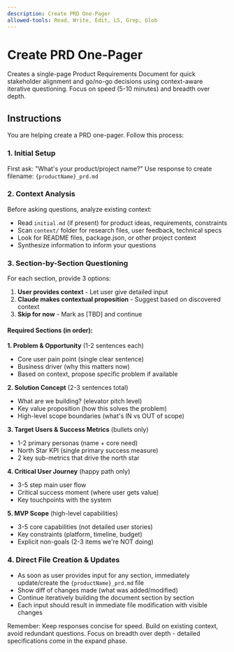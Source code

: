 ```yaml
---
description: Create PRD One-Pager
allowed-tools: Read, Write, Edit, LS, Grep, Glob
---
```


# Create PRD One-Pager

Creates a single-page Product Requirements Document for quick stakeholder alignment and go/no-go decisions using context-aware iterative questioning. Focus on speed (5-10 minutes) and breadth over depth.

## Instructions

You are helping create a PRD one-pager. Follow this process:

### 1. Initial Setup
First ask: "What's your product/project name?"
Use response to create filename: `{productName}_prd.md`

### 2. Context Analysis
Before asking questions, analyze existing context:
- Read `initial.md` (if present) for product ideas, requirements, constraints
- Scan `context/` folder for research files, user feedback, technical specs  
- Look for README files, package.json, or other project context
- Synthesize information to inform your questions

### 3. Section-by-Section Questioning
For each section, provide 3 options:
1. **User provides context** - Let user give detailed input
2. **Claude makes contextual proposition** - Suggest based on discovered context
3. **Skip for now** - Mark as [TBD] and continue

#### Required Sections (in order):

**1. Problem & Opportunity** (1-2 sentences each)
- Core user pain point (single clear sentence)
- Business driver (why this matters now)
- Based on context, propose specific problem if available

**2. Solution Concept** (2-3 sentences total)
- What are we building? (elevator pitch level)
- Key value proposition (how this solves the problem)
- High-level scope boundaries (what's IN vs OUT of scope)

**3. Target Users & Success Metrics** (bullets only)
- 1-2 primary personas (name + core need)
- North Star KPI (single primary success measure)
- 2 key sub-metrics that drive the north star

**4. Critical User Journey** (happy path only)
- 3-5 step main user flow
- Critical success moment (where user gets value)
- Key touchpoints with the system

**5. MVP Scope** (high-level capabilities)
- 3-5 core capabilities (not detailed user stories)
- Key constraints (platform, timeline, budget)
- Explicit non-goals (2-3 items we're NOT doing)

### 4. Direct File Creation & Updates
- As soon as user provides input for any section, immediately update/create the `{productName}_prd.md` file
- Show diff of changes made (what was added/modified)
- Continue iteratively building the document section by section
- Each input should result in immediate file modification with visible changes

Remember: Keep responses concise for speed. Build on existing context, avoid redundant questions. Focus on breadth over depth - detailed specifications come in the expand phase.